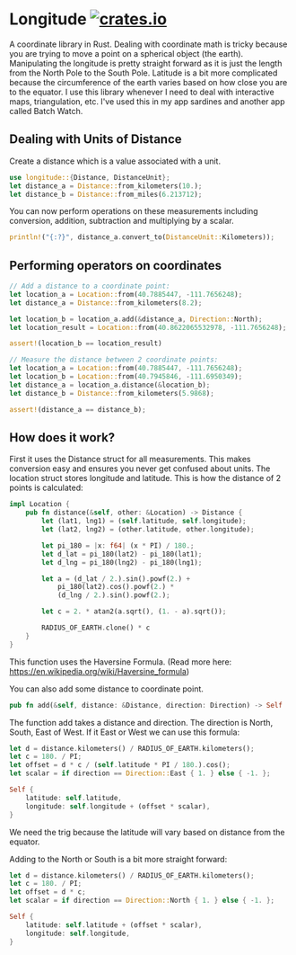 # Longitude [![crates.io](https://img.shields.io/crates/v/longitude.svg?logo=rust)](https://crates.io/crates/longitude)
A coordinate library in Rust. Dealing with coordinate math is tricky because you are trying to move a point on a spherical object (the earth). Manipulating the longitude is pretty straight forward as it is just the length from the North Pole to the South Pole. Latitude is a bit more complicated because the circumference of the earth varies based on how close you are to the equator. I use this library whenever I need to deal with interactive maps, triangulation, etc. I've used this in my app sardines and another app called Batch Watch.

## Dealing with Units of Distance

Create a distance which is a value associated with a unit.
```rust
use longitude::{Distance, DistanceUnit};
let distance_a = Distance::from_kilometers(10.);
let distance_b = Distance::from_miles(6.213712);
```
You can now perform operations on these measurements including conversion, addition, subtraction and multiplying by a scalar.

```rust
println!("{:?}", distance_a.convert_to(DistanceUnit::Kilometers));

```

## Performing operators on coordinates
```rust
// Add a distance to a coordinate point:
let location_a = Location::from(40.7885447, -111.7656248);
let distance_a = Distance::from_kilometers(8.2);

let location_b = location_a.add(&distance_a, Direction::North);
let location_result = Location::from(40.8622065532978, -111.7656248);

assert!(location_b == location_result)
```

```rust
// Measure the distance between 2 coordinate points:
let location_a = Location::from(40.7885447, -111.7656248);
let location_b = Location::from(40.7945846, -111.6950349);
let distance_a = location_a.distance(&location_b);
let distance_b = Distance::from_kilometers(5.9868);

assert!(distance_a == distance_b);

```

## How does it work?
First it uses the Distance struct for all measurements. This makes conversion easy and ensures you never get confused about units. The location struct stores longitude and latitude. This is how the distance of 2 points is calculated:
```rust
impl Location {
    pub fn distance(&self, other: &Location) -> Distance {
        let (lat1, lng1) = (self.latitude, self.longitude);
        let (lat2, lng2) = (other.latitude, other.longitude);

        let pi_180 = |x: f64| (x * PI) / 180.;
        let d_lat = pi_180(lat2) - pi_180(lat1);
        let d_lng = pi_180(lng2) - pi_180(lng1);

        let a = (d_lat / 2.).sin().powf(2.) +
            pi_180(lat2).cos().powf(2.) *
            (d_lng / 2.).sin().powf(2.);

        let c = 2. * atan2(a.sqrt(), (1. - a).sqrt());

        RADIUS_OF_EARTH.clone() * c
    }
}

```
This function uses the Haversine Formula.
(Read more here: https://en.wikipedia.org/wiki/Haversine_formula)

You can also add some distance to coordinate point.
```rust
pub fn add(&self, distance: &Distance, direction: Direction) -> Self
```
The function add takes a distance and direction. The direction is North, South, East of West. If it
East or West we can use this formula:
```rust
let d = distance.kilometers() / RADIUS_OF_EARTH.kilometers();
let c = 180. / PI;
let offset = d * c / (self.latitude * PI / 180.).cos();
let scalar = if direction == Direction::East { 1. } else { -1. };

Self {
    latitude: self.latitude,
    longitude: self.longitude + (offset * scalar),
}
```
We need the trig because the latitude will vary based on distance from the equator.

Adding to the North or South is a bit more straight forward:
```rust
let d = distance.kilometers() / RADIUS_OF_EARTH.kilometers();
let c = 180. / PI;
let offset = d * c;
let scalar = if direction == Direction::North { 1. } else { -1. };

Self {
    latitude: self.latitude + (offset * scalar),
    longitude: self.longitude,
}

```
